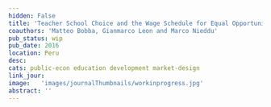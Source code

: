 ```yaml
---
hidden: False
title: 'Teacher School Choice and the Wage Schedule for Equal Opportunities in Peru'
coauthors: 'Matteo Bobba, Gianmarco Leon and Marco Nieddu'
pub_status: wip
pub_date: 2016
location: Peru
desc:
cats: public-econ education development market-design
link_jour:
image:   'images/journalThumbnails/workinprogress.jpg'
abstract: ''
---
```

